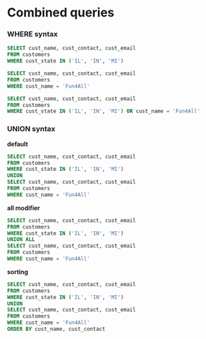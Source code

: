 # Combined queries

### WHERE syntax

```sql
SELECT cust_name, cust_contact, cust_email
FROM customers
WHERE cust_state IN ('IL', 'IN', 'MI')
```

```sql
SELECT cust_name, cust_contact, cust_email
FROM customers
WHERE cust_name = 'Fun4All'
```

```sql
SELECT cust_name, cust_contact, cust_email
FROM customers
WHERE cust_state IN ('IL', 'IN', 'MI') OR cust_name = 'Fun4All'
```

### UNION syntax

**default**

```sql
SELECT cust_name, cust_contact, cust_email
FROM customers
WHERE cust_state IN ('IL', 'IN', 'MI')
UNION
SELECT cust_name, cust_contact, cust_email
FROM customers
WHERE cust_name = 'Fun4All'
```

**all modifier**

```sql
SELECT cust_name, cust_contact, cust_email
FROM customers
WHERE cust_state IN ('IL', 'IN', 'MI')
UNION ALL
SELECT cust_name, cust_contact, cust_email
FROM customers
WHERE cust_name = 'Fun4All'
```

**sorting**

```sql
SELECT cust_name, cust_contact, cust_email
FROM customers
WHERE cust_state IN ('IL', 'IN', 'MI')
UNION
SELECT cust_name, cust_contact, cust_email
FROM customers
WHERE cust_name = 'Fun4All'
ORDER BY cust_name, cust_contact

```
